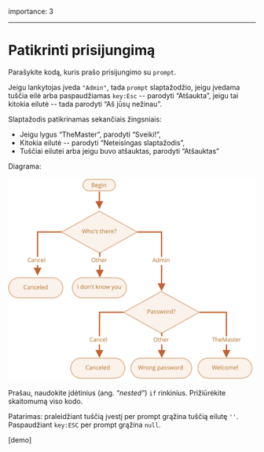 importance: 3

---

# Patikrinti prisijungimą

Parašykite kodą, kuris prašo prisijungimo su `prompt`.

Jeigu lankytojas įveda `"Admin"`, tada `prompt` slaptažodžio, jeigu įvedama tuščia eilė arba paspaudžiamas `key:Esc` -- parodyti “Atšaukta”, jeigu tai kitokia eilutė -- tada parodyti “Aš jūsų nežinau”.

Slaptažodis patikrinamas sekančiais žingsniais:

- Jeigu lygus “TheMaster”, parodyti “Sveiki!”,
- Kitokia eilutė -- parodyti “Neteisingas slaptažodis”,
- Tuščiai eilutei arba jeigu buvo atšauktas, parodyti “Atšauktas”

Diagrama:

![](ifelse_task.svg)

Prašau, naudokite įdėtinius (ang. *“nested”*) `if` rinkinius. Prižiūrėkite skaitomumą viso kodo.

Patarimas: praleidžiant tuščią įvestį per prompt grąžina tuščią eilutę `''`. Paspaudžiant `key:ESC` per prompt grąžina `null`.

[demo]
